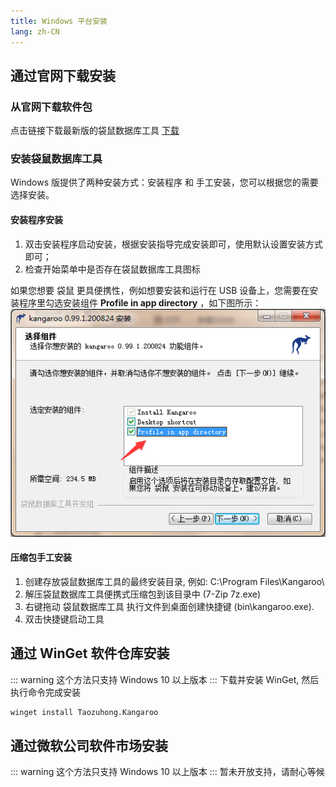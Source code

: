 ```yaml
---
title: Windows 平台安装
lang: zh-CN
---
```


## 通过官网下载安装
### 从官网下载软件包
点击链接下载最新版的袋鼠数据库工具 [下载](../download)

### 安装袋鼠数据库工具
Windows 版提供了两种安装方式：安装程序 和 手工安装，您可以根据您的需要选择安装。

#### 安装程序安装
1. 双击安装程序启动安装，根据安装指导完成安装即可，使用默认设置安装方式即可；
3. 检查开始菜单中是否存在袋鼠数据库工具图标

如果您想要 袋鼠 更具便携性，例如想要安装和运行在 USB 设备上，您需要在安装程序里勾选安装组件 **Profile in app directory** ，如下图所示：
![Make Kangaroo portable](../images/installer-windows-portable.png)


#### 压缩包手工安装
1. 创建存放袋鼠数据库工具的最终安装目录, 例如: C:\Program Files\Kangaroo\
2. 解压袋鼠数据库工具便携式压缩包到该目录中 (7-Zip 7z.exe)
3. 右键拖动 袋鼠数据库工具 执行文件到桌面创建快捷键 (bin\kangaroo.exe).
4. 双击快捷键启动工具

## 通过 WinGet 软件仓库安装
::: warning
这个方法只支持 Windows 10 以上版本
:::
下载并安装 WinGet, 然后执行命令完成安装
```cmd
winget install Taozuhong.Kangaroo
```

## 通过微软公司软件市场安装
::: warning
这个方法只支持 Windows 10 以上版本
:::
暂未开放支持，请耐心等候

<Vssue :issue-id="4" :title="$title" />
